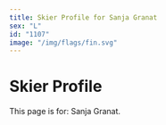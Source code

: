```yaml
---
title: Skier Profile for Sanja Granat
sex: "L"
id: "1107"
image: "/img/flags/fin.svg" 
---
```


# Skier Profile

This page is for: Sanja Granat.
    